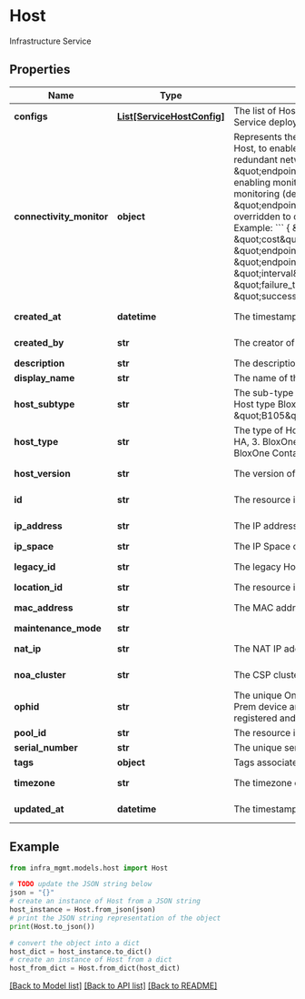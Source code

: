 # Host

Infrastructure Service

## Properties

Name | Type | Description | Notes
------------ | ------------- | ------------- | -------------
**configs** | [**List[ServiceHostConfig]**](ServiceHostConfig.md) | The list of Host-specific configurations for each Service deployed on this Host. | [optional] [readonly] 
**connectivity_monitor** | **object** | Represents the connectivity monitor properties of a Host, to enable/disable connectivity monitoring for redundant network interfaces.  The \&quot;endpoint_type\&quot; is: - &#x60;\&quot;csp\&quot;&#x60; for enabling monitoring - &#x60;\&quot;\&quot;&#x60; for disabling monitoring (default)  Note: Currently, all fields except \&quot;endpoint_type\&quot; are read-only, and will be overridden to default values in case they are edited.  Example: &#x60;&#x60;&#x60; {   \&quot;connectivity_monitor\&quot;: {     \&quot;cost\&quot;:1000000,     \&quot;endpoint_type\&quot;:\&quot;csp\&quot;,     \&quot;endpoint\&quot;:\&quot;http://csp.infoblox.com\&quot;,     \&quot;interval\&quot;:15,     \&quot;failure_threshold\&quot;:1,     \&quot;success_threshold\&quot;:2   } } &#x60;&#x60;&#x60; | [optional] [readonly] 
**created_at** | **datetime** | The timestamp of creation of Host. | [optional] [readonly] 
**created_by** | **str** | The creator of the Host (internal use only). | [optional] [readonly] 
**description** | **str** | The description of the Host (optional). | [optional] 
**display_name** | **str** | The name of the Host (unique). | 
**host_subtype** | **str** | The sub-type of a specific Host type.  Example: For Host type BloxOne Appliance, sub-type could be \&quot;B105\&quot; or \&quot;VEP1425\&quot; | [optional] [readonly] 
**host_type** | **str** | The type of Host.  Should be one of: 1. NIOS , 2. NIOS HA, 3. BloxOne VM , 4. BloxOne Appliance, 5. BloxOne Container, 6. CNIOS | [optional] [readonly] 
**host_version** | **str** | The version of the Host platform services. | [optional] [readonly] 
**id** | **str** | The resource identifier. | [optional] [readonly] 
**ip_address** | **str** | The IP address of the Host. | [optional] [readonly] 
**ip_space** | **str** | The IP Space of the Host. | [optional] 
**legacy_id** | **str** | The legacy Host object identifier. | [optional] [readonly] 
**location_id** | **str** | The resource identifier. | [optional] 
**mac_address** | **str** | The MAC address of the Host. | [optional] [readonly] 
**maintenance_mode** | **str** |  | [optional] 
**nat_ip** | **str** | The NAT IP address of the Host. | [optional] [readonly] 
**noa_cluster** | **str** | The CSP cluster identifier (internal use only). | [optional] [readonly] 
**ophid** | **str** | The unique On-Prem Host ID generated by the On-Prem device and assigned to the Host once it is registered and logged into the Infoblox Cloud. | [optional] [readonly] 
**pool_id** | **str** | The resource identifier. | [optional] 
**serial_number** | **str** | The unique serial number of the Host. | [optional] 
**tags** | **object** | Tags associated with this Host. | [optional] 
**timezone** | **str** | The timezone of the Host. | [optional] [readonly] 
**updated_at** | **datetime** | The timestamp of the latest update on Host. | [optional] [readonly] 

## Example

```python
from infra_mgmt.models.host import Host

# TODO update the JSON string below
json = "{}"
# create an instance of Host from a JSON string
host_instance = Host.from_json(json)
# print the JSON string representation of the object
print(Host.to_json())

# convert the object into a dict
host_dict = host_instance.to_dict()
# create an instance of Host from a dict
host_from_dict = Host.from_dict(host_dict)
```
[[Back to Model list]](../README.md#documentation-for-models) [[Back to API list]](../README.md#documentation-for-api-endpoints) [[Back to README]](../README.md)


